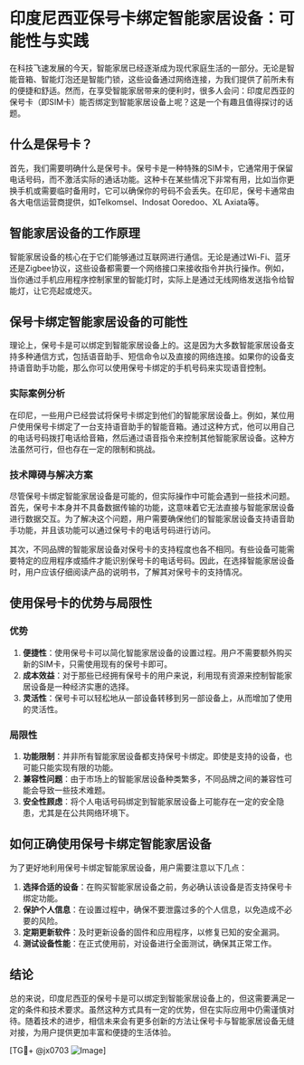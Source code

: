 # 印度尼西亚保号卡绑定智能家居设备：可能性与实践

在科技飞速发展的今天，智能家居已经逐渐成为现代家庭生活的一部分。无论是智能音箱、智能灯泡还是智能门锁，这些设备通过网络连接，为我们提供了前所未有的便捷和舒适。然而，在享受智能家居带来的便利时，很多人会问：印度尼西亚的保号卡（即SIM卡）能否绑定到智能家居设备上呢？这是一个有趣且值得探讨的话题。

## 什么是保号卡？

首先，我们需要明确什么是保号卡。保号卡是一种特殊的SIM卡，它通常用于保留电话号码，而不激活实际的通话功能。这种卡在某些情况下非常有用，比如当你更换手机或需要临时备用时，它可以确保你的号码不会丢失。在印尼，保号卡通常由各大电信运营商提供，如Telkomsel、Indosat Ooredoo、XL Axiata等。

## 智能家居设备的工作原理

智能家居设备的核心在于它们能够通过互联网进行通信。无论是通过Wi-Fi、蓝牙还是Zigbee协议，这些设备都需要一个网络接口来接收指令并执行操作。例如，当你通过手机应用程序控制家里的智能灯时，实际上是通过无线网络发送指令给智能灯，让它亮起或熄灭。

## 保号卡绑定智能家居设备的可能性

理论上，保号卡是可以绑定到智能家居设备上的。这是因为大多数智能家居设备支持多种通信方式，包括语音助手、短信命令以及直接的网络连接。如果你的设备支持语音助手功能，那么你可以使用保号卡绑定的手机号码来实现语音控制。

### 实际案例分析

在印尼，一些用户已经尝试将保号卡绑定到他们的智能家居设备上。例如，某位用户使用保号卡绑定了一台支持语音助手的智能音箱。通过这种方式，他可以用自己的电话号码拨打电话给音箱，然后通过语音指令来控制其他智能家居设备。这种方法虽然可行，但也存在一定的限制和挑战。

### 技术障碍与解决方案

尽管保号卡绑定智能家居设备是可能的，但实际操作中可能会遇到一些技术问题。首先，保号卡本身并不具备数据传输的功能，这意味着它无法直接与智能家居设备进行数据交互。为了解决这个问题，用户需要确保他们的智能家居设备支持语音助手功能，并且该功能可以通过保号卡的电话号码进行访问。

其次，不同品牌的智能家居设备对保号卡的支持程度也各不相同。有些设备可能需要特定的应用程序或插件才能识别保号卡的电话号码。因此，在选择智能家居设备时，用户应该仔细阅读产品的说明书，了解其对保号卡的支持情况。

## 使用保号卡的优势与局限性

### 优势

1. **便捷性**：使用保号卡可以简化智能家居设备的设置过程。用户不需要额外购买新的SIM卡，只需使用现有的保号卡即可。
2. **成本效益**：对于那些已经拥有保号卡的用户来说，利用现有资源来控制智能家居设备是一种经济实惠的选择。
3. **灵活性**：保号卡可以轻松地从一部设备转移到另一部设备上，从而增加了使用的灵活性。

### 局限性

1. **功能限制**：并非所有智能家居设备都支持保号卡绑定。即使是支持的设备，也可能只能实现有限的功能。
2. **兼容性问题**：由于市场上的智能家居设备种类繁多，不同品牌之间的兼容性可能会导致一些技术难题。
3. **安全性顾虑**：将个人电话号码绑定到智能家居设备上可能存在一定的安全隐患，尤其是在公共网络环境下。

## 如何正确使用保号卡绑定智能家居设备

为了更好地利用保号卡绑定智能家居设备，用户需要注意以下几点：

1. **选择合适的设备**：在购买智能家居设备之前，务必确认该设备是否支持保号卡绑定功能。
2. **保护个人信息**：在设置过程中，确保不要泄露过多的个人信息，以免造成不必要的风险。
3. **定期更新软件**：及时更新设备的固件和应用程序，以修复已知的安全漏洞。
4. **测试设备性能**：在正式使用前，对设备进行全面测试，确保其正常工作。

## 结论

总的来说，印度尼西亚的保号卡是可以绑定到智能家居设备上的，但这需要满足一定的条件和技术要求。虽然这种方式具有一定的优势，但在实际应用中仍需谨慎对待。随着技术的进步，相信未来会有更多创新的方法让保号卡与智能家居设备无缝对接，为用户提供更加丰富和便捷的生活体验。

[TG💪+ @jx0703 ![Image](https://github.com/user-attachments/assets/dbca1d08-cadb-493c-b0ec-ad6f7a83f270)]